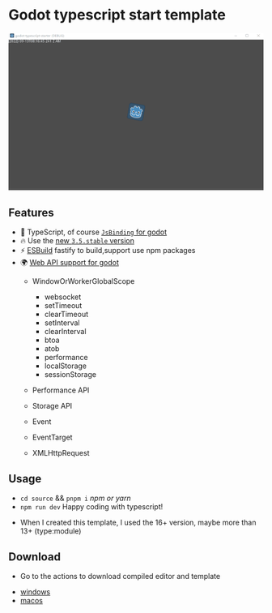 # Godot typescript start template

</p align="center">
  <img src="./docs/play.gif"></img>
</p>

## Features

* 🦾 TypeScript, of course [`JsBinding` for godot](https://github.com/Geequlim/ECMAScript)
* 🔥 Use the [new `3.5.stable` version](https://godotengine.org/download)
* ⚡️ [ESBuild](https://github.com/evanw/esbuild) fastify to build,support use npm packages
* 🌍 [Web API support for godot](https://github.com/Geequlim/WebAPI)
  + WindowOrWorkerGlobalScope
     - websocket
     - setTimeout
     - clearTimeout
     - setInterval
     - clearInterval
     - btoa
     - atob
     - performance
     - localStorage
     - sessionStorage

  + Performance API
  + Storage API
  + Event
  + EventTarget
  + XMLHttpRequest

## Usage

  + `cd source` && `pnpm i` *npm or yarn* 
  + `npm run dev` Happy coding with typescript!

* When I created this template, I used the 16+ version, maybe more than 13+ (type:module)

## Download

 - Go to the actions to download compiled editor and template 
  + [windows](https://github.com/citizenll/ECMAScript/actions/runs/3030483096)
  + [macos](https://github.com/citizenll/ECMAScript/actions/runs/3030483092)
